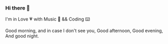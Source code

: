 ### Hi there 👋

I'm in Love 💗 with Music 🎹 && Coding ⌨️

Good morning, and in case I don't see you, Good afternoon, Good evening, And good night.
